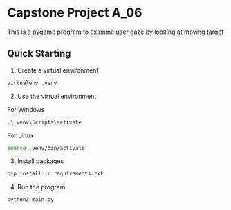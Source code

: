 # Capstone Project A_06
This is a pygame program to examine user gaze by looking at moving target

## Quick Starting
1. Create a virtual environment
```bash
virtualenv .venv
```

2. Use the virtual environment

For Windows
```bash
.\.venv\Scripts\activate
```
For Linux
```bash
source .venv/bin/activate
```

3. Install packages
```bash
pip install -r requirements.txt
```

4. Run the program
```bash
python3 main.py
```